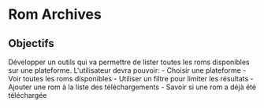 # Rom Archives

## Objectifs

Développer un outils qui va permettre de lister toutes les roms disponibles sur une plateforme.
L'utilisateur devra pouvoir:
    - Choisir une plateforme
    - Voir toutes les roms disponibles
    - Utiliser un filtre pour limiter les résultats
    - Ajouter une rom à la liste des téléchargements
    - Savoir si une rom a déjà été téléchargée
